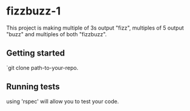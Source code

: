# fizzbuzz-1

This project is making multiple of 3s output "fizz", multiples of 5 output "buzz" and multiples of both "fizzbuzz".

## Getting started

`git clone path-to-your-repo.

## Running tests

using 'rspec' will allow you to test your code.
